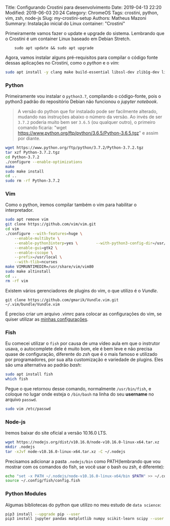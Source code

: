 Title: Configurando Crostini para desenvolvimento
Date: 2019-04-13 22:20
Modified: 2019-06-03 20:24
Category: ChromeOS
Tags: crostini, python, vim, zsh, node-js
Slug: my-crostini-setup
Authors: Matheus Mazoni
Summary: Instalação inicial do Linux container: "Crostini"

<!-- ## Cromebook setup -->

Primeiramente vamos fazer o update e upgrade do sistema. Lembrando que o Crostini é um container Linux baseado em Debian Stretch.

```
    sudo apt update && sudo apt upgrade
```

Agora, vamos instalar alguns pré-requisitos para compilar o código fonte dessas aplicações no Crostini, como o *python* e o *vim*:

```sh
sudo apt install -y clang make build-essential libssl-dev zlib1g-dev libbz2-dev libreadline-dev libsqlite3-dev wget curl llvm libncurses5-dev libncursesw5-dev xz-utils tk-dev libffi-dev liblzma-dev
```

### Python

Primeiramente vou instalar o `python3.7`, compilando o código-fonte, pois o python3 padrão do repositório Debian não funcionou o *jupyter notebook*.

> A versão do python que for instalado pode ser facilmente alterado, mudando nas instruções abaixo o número da versão. Ao invés de ser `3.7.2` poderia muito bem ser `3.6.5` (ou qualquer outro), o primeiro comando ficaria: "wget https://www.python.org/ftp/python/3.6.5/Python-3.6.5.tgz" e assim por diante.

```sh
wget https://www.python.org/ftp/python/3.7.2/Python-3.7.2.tgz
tar xzf Python-3.7.2.tgz
cd Python-3.7.2
./configure --enable-optimizations
make
sudo make install
cd ..
sudo rm -rf Python-3.7.2
```

### Vim

Como o python, iremos compilar também o vim para habilitar o interpretador.

```sh
sudo apt remove vim
git clone https://github.com/vim/vim.git
cd vim
./configure --with-features=huge \
    --enable-multibyte \
    --enable-python3interp=yes \	    --with-python3-config-dir=/usr/local/lib/python3.7/config-3.7m-x86_64-linux-gnu/ \
    --enable-gui=gtk2 \
    --enable-cscope \
    --prefix=/usr/local \
    --with-tlib=ncurses
make VIMRUNTIMEDIR=/usr/share/vim/vim80
sudo make altinstall
cd ..
rm -rf vim
```

Existem vários gerenciadores de plugins do vim, o que utilizo é o *Vundle*.

    git clone https://github.com/gmarik/Vundle.vim.git ~/.vim/bundle/Vundle.vim

É preciso criar um arquivo .vimrc para colocar as configurações do vim, se quiser utilizar as [minhas configurações](https://github.com/MMazoni/configuration-files/blob/master/.vimrc).

### Fish

Eu comecei utilizar o `fish` por causa de uma vídeo aula em que o instrutor usava, o autocomplete dele é muito bom, ele é bem leve e não precisa quase de configuração, diferente do *zsh* que é o mais famoso e utilizado por programadores, por sua alta customização e variedade de plugins. Eles são uma alternativa ao padrão _bash_:

```sh
sudo apt install fish
which fish
```

Pegue o que retornou desse comando, normalmente `/usr/bin/fish`, e coloque no lugar onde esteja o `/bin/bash` na linha do seu __username__ no arquivo `passwd`.

```sh
sudo vim /etc/passwd
```

### Node-js

Iremos baixar do site oficial a versão 10.16.0 LTS.

```sh
wget https://nodejs.org/dist/v10.16.0/node-v10.16.0-linux-x64.tar.xz
mkdir .nodejs
tar -xJvf node-v10.16.0-linux-x64.tar.xz -C ~/.nodejs
```

Precisamos adicionar a pasta `.nodejs/bin` como PATH(lembrando que vou mostrar com os comandos do fish, se você usar o bash ou zsh, é diferente):

```sh
echo "set -x PATH ~/.nodejs/node-v10.16.0-linux-x64/bin $PATH" >> ~/.config/fish/config.fish
source ~/.config/fish/config.fish
```


### Python Modules

Algumas bibliotecas do python que utilizo no meu estudo de `data science`:

```sh
pip3 install --upgrade pip --user
pip3 install jupyter pandas matplotlib numpy scikit-learn scipy --user
```
